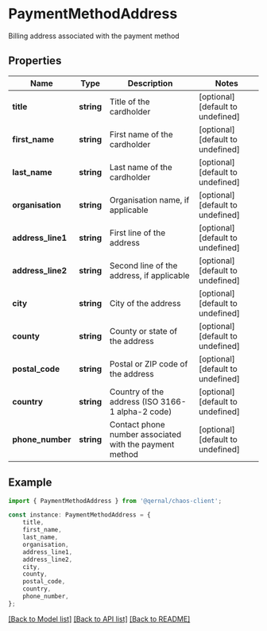 # PaymentMethodAddress

Billing address associated with the payment method

## Properties

Name | Type | Description | Notes
------------ | ------------- | ------------- | -------------
**title** | **string** | Title of the cardholder | [optional] [default to undefined]
**first_name** | **string** | First name of the cardholder | [optional] [default to undefined]
**last_name** | **string** | Last name of the cardholder | [optional] [default to undefined]
**organisation** | **string** | Organisation name, if applicable | [optional] [default to undefined]
**address_line1** | **string** | First line of the address | [optional] [default to undefined]
**address_line2** | **string** | Second line of the address, if applicable | [optional] [default to undefined]
**city** | **string** | City of the address | [optional] [default to undefined]
**county** | **string** | County or state of the address | [optional] [default to undefined]
**postal_code** | **string** | Postal or ZIP code of the address | [optional] [default to undefined]
**country** | **string** | Country of the address (ISO 3166-1 alpha-2 code) | [optional] [default to undefined]
**phone_number** | **string** | Contact phone number associated with the payment method | [optional] [default to undefined]

## Example

```typescript
import { PaymentMethodAddress } from '@qernal/chaos-client';

const instance: PaymentMethodAddress = {
    title,
    first_name,
    last_name,
    organisation,
    address_line1,
    address_line2,
    city,
    county,
    postal_code,
    country,
    phone_number,
};
```

[[Back to Model list]](../README.md#documentation-for-models) [[Back to API list]](../README.md#documentation-for-api-endpoints) [[Back to README]](../README.md)

